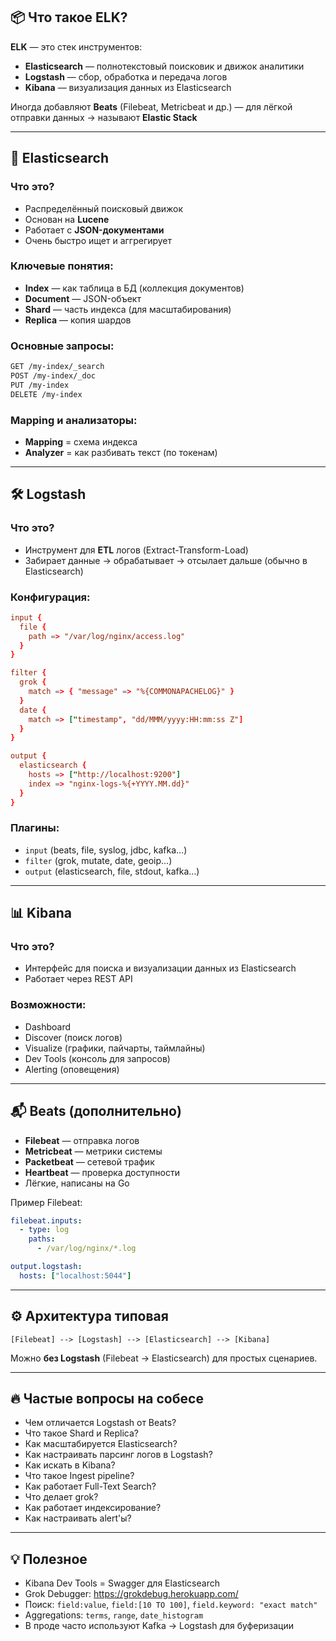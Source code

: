 ## 📦 Что такое ELK?

**ELK** — это стек инструментов:

- **Elasticsearch** — полнотекстовый поисковик и движок аналитики
- **Logstash** — сбор, обработка и передача логов
- **Kibana** — визуализация данных из Elasticsearch

Иногда добавляют **Beats** (Filebeat, Metricbeat и др.) — для лёгкой отправки данных → называют **Elastic Stack**

---

## 🔎 **Elasticsearch**

### Что это?
- Распределённый поисковый движок
- Основан на **Lucene**
- Работает с **JSON-документами**
- Очень быстро ищет и аггрегирует

### Ключевые понятия:
- **Index** — как таблица в БД (коллекция документов)
- **Document** — JSON-объект
- **Shard** — часть индекса (для масштабирования)
- **Replica** — копия шардов

### Основные запросы:

```bash
GET /my-index/_search
POST /my-index/_doc
PUT /my-index
DELETE /my-index
```

### Mapping и анализаторы:
- **Mapping** = схема индекса
- **Analyzer** = как разбивать текст (по токенам)

---

## 🛠 **Logstash**

### Что это?
- Инструмент для **ETL** логов (Extract-Transform-Load)
- Забирает данные → обрабатывает → отсылает дальше (обычно в Elasticsearch)

### Конфигурация:
```conf
input {
  file {
    path => "/var/log/nginx/access.log"
  }
}

filter {
  grok {
    match => { "message" => "%{COMMONAPACHELOG}" }
  }
  date {
    match => ["timestamp", "dd/MMM/yyyy:HH:mm:ss Z"]
  }
}

output {
  elasticsearch {
    hosts => ["http://localhost:9200"]
    index => "nginx-logs-%{+YYYY.MM.dd}"
  }
}
```

### Плагины:
- `input` (beats, file, syslog, jdbc, kafka…)
- `filter` (grok, mutate, date, geoip…)
- `output` (elasticsearch, file, stdout, kafka…)

---

## 📊 **Kibana**

### Что это?
- Интерфейс для поиска и визуализации данных из Elasticsearch
- Работает через REST API

### Возможности:
- Dashboard
- Discover (поиск логов)
- Visualize (графики, пайчарты, таймлайны)
- Dev Tools (консоль для запросов)
- Alerting (оповещения)

---

## 📬 **Beats (дополнительно)**

- **Filebeat** — отправка логов
- **Metricbeat** — метрики системы
- **Packetbeat** — сетевой трафик
- **Heartbeat** — проверка доступности
- Лёгкие, написаны на Go

Пример Filebeat:

```yaml
filebeat.inputs:
  - type: log
    paths:
      - /var/log/nginx/*.log

output.logstash:
  hosts: ["localhost:5044"]
```

---

## ⚙️ Архитектура типовая

```
[Filebeat] --> [Logstash] --> [Elasticsearch] --> [Kibana]
```

Можно **без Logstash** (Filebeat → Elasticsearch) для простых сценариев.

---

## 🔥 Частые вопросы на собесе

- Чем отличается Logstash от Beats?
- Что такое Shard и Replica?
- Как масштабируется Elasticsearch?
- Как настраивать парсинг логов в Logstash?
- Как искать в Kibana?
- Что такое Ingest pipeline?
- Как работает Full-Text Search?
- Что делает grok?
- Как работает индексирование?
- Как настраивать alert'ы?

---

## 💡 Полезное

- Kibana Dev Tools = Swagger для Elasticsearch
- Grok Debugger: https://grokdebug.herokuapp.com/
- Поиск: `field:value`, `field:[10 TO 100]`, `field.keyword: "exact match"`
- Aggregations: `terms`, `range`, `date_histogram`
- В проде часто используют Kafka → Logstash для буферизации